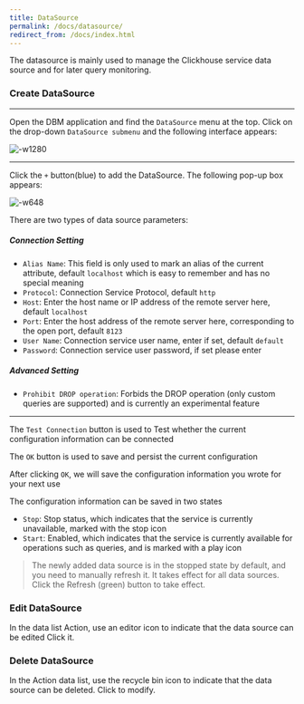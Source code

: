 ```yaml
---
title: DataSource
permalink: /docs/datasource/
redirect_from: /docs/index.html
---
```


The datasource is mainly used to manage the Clickhouse service data source and for later query monitoring.

### Create DataSource

---
Open the DBM application and find the `DataSource` menu at the top. Click on the drop-down `DataSource submenu` and the following interface appears:

![-w1280](http://downloads.edurt.io/images/20210813/16287936723069-16287936892327.jpg)

---
Click the `+` button(blue) to add the DataSource. The following pop-up box appears:

![-w648](http://downloads.edurt.io/images/20210813/16287938888381-16287938950497.jpg)

There are two types of data source parameters:

##### Connection Setting

- `Alias Name`: This field is only used to mark an alias of the current attribute, default `localhost`
which is easy to remember and has no special meaning
- `Protocol`: Connection Service Protocol, default `http`
- `Host`: Enter the host name or IP address of the remote server here, default `localhost`
- `Port`: Enter the host address of the remote server here, corresponding to the open port, default `8123`
- `User Name`: Connection service user name, enter if set, default `default`
- `Password`: Connection service user password, if set please enter

##### Advanced Setting

- `Prohibit DROP operation`: Forbids the DROP operation (only custom queries are supported) and is currently an experimental feature

---
The `Test Connection` button is used to Test whether the current configuration information can be connected

The `OK` button is used to save and persist the current configuration

After clicking `OK`, we will save the configuration information you wrote for your next use

The configuration information can be saved in two states

- `Stop`: Stop status, which indicates that the service is currently unavailable, marked with the stop icon
- `Start`: Enabled, which indicates that the service is currently available for operations such as queries, and is marked with a play icon

> The newly added data source is in the stopped state by default, and you need to manually refresh it. It takes effect for all data sources. Click the Refresh (green) button to take effect.

### Edit DataSource

In the data list Action, use an editor icon to indicate that the data source can be edited Click it.

### Delete DataSource

In the Action data list, use the recycle bin icon to indicate that the data source can be deleted. Click to modify.
